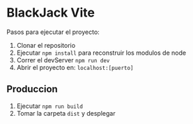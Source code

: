 # BlackJack Vite

Pasos para ejecutar el proyecto:

1. Clonar el repositorio
2. Ejecutar ```npm install``` para reconstruir los modulos de node
3. Correr el devServer ```npm run dev```
4. Abrir el proyecto en: ```localhost:[puerto]```

## Produccion

1. Ejecutar ```npm run build```
2. Tomar la carpeta ```dist``` y desplegar